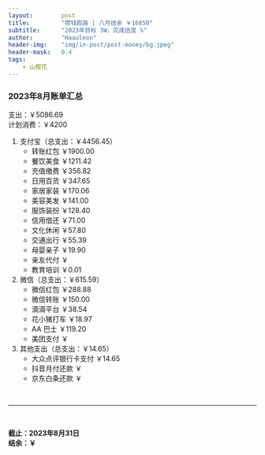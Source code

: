 ```yaml
---
layout:        post
title:         "攒钱跑路 | 八月结余 ￥16850"
subtitle:      "2023年目标 3W，完成进度 %"
author:        "Haauleon"
header-img:    "img/in-post/post-money/bg.jpeg"
header-mask:   0.4
tags:
    - 山樱花
---
```


### 2023年8月账单汇总             
支出：￥5086.69                                           
计划消费：￥4200        

1. 支付宝（总支出：￥4456.45）   
    - 转账红包 ￥1900.00   
    - 餐饮美食 ￥1211.42              
    - 充值缴费 ￥356.82           
    - 日用百货 ￥347.65                           
    - 家居家装 ￥170.06       
    - 美容美发 ￥141.00           
    - 服饰装扮 ￥128.40                                      
    - 信用借还 ￥71.00        
    - 文化休闲 ￥57.80             
    - 交通出行 ￥55.39                           
    - 母婴亲子 ￥19.90                                               
    - 亲友代付 ￥         
    - 教育培训 ￥0.01        
2. 微信（总支出：￥615.59）      
    - 微信红包 ￥288.88      
    - 微信转账 ￥150.00    
    - 滴滴平台 ￥38.54                     
    - 花小猪打车 ￥18.97                  
    - AA 巴士 ￥119.20               
    - 美团支付 ￥       
3. 其他支出（总支出：￥14.65）     
    - 大众点评银行卡支付 ￥14.65                  
    - 抖音月付还款 ￥    
    - 京东白条还款 ￥   

<br>

---

<br>

**截止：2023年8月31日**      
**结余：￥**        